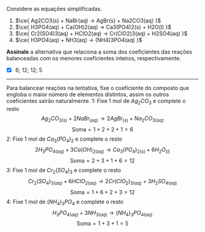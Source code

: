 Considere as equações simplificadas.

1. $\ce{ Ag2CO3(s) + NaBr(aq) -> AgBr(s) + Na2CO3(aq) }$
2. $\ce{ H3PO4(aq) + Ca(OH)2(aq) -> Ca3(PO4)2(s) + H2O(l) }$
3. $\ce{ Cr2(SO4)3(aq) + HClO2(aq) -> Cr(ClO2)3(aq) + H2SO4(aq) }$
4. $\ce{ H3PO4(aq) + NH3(aq) -> (NH4)3PO4(aq) }$

**Assinale** a alternativa que relaciona a soma dos coeficientes das reações balanceadas com os menores coeficientes inteiros, respectivamente.

- [x] $6$; $12$; $12$; $5$

---

Para balancear reações na tentativa, fixe o coeficiente do composto que engloba o maior número de elementos distintos, assim os outros coeficientes sairão naturalmente.
1: Fixe 1 mol de $Ag_{2}CO_{3}$ e complete o resto
$$Ag_{2}CO_{3(s)}+2NaBr_{(aq)}\rightarrow 2AgBr_{(s)}+Na_{2}CO_{3(aq)}$$
$$\text{Soma}=1+2+2+1=6$$
2: Fixe 1 mol de $Ca_{3}(PO_{4})_{2}$ e complete o resto
$$2H_{3}PO_{4(aq)}+3Ca(OH)_{2(aq)}\rightarrow Ca_{3}(PO_{4})_{2(s)}+6H_{2}O_{(l)}$$
$$\text{Soma}=2+3+1+6=12$$
3: Fixe 1 mol de $Cr_{2}(SO_{4})_{3}$ e complete o resto 
$$Cr_{2}(SO_{4})_{3(aq)}+6HClO_{2(aq)}\rightarrow 2Cr(ClO_{2})_{3(aq)}+3H_{2}SO_{4(aq)}$$
$$\text{Soma}=1+6+2+3=12$$
4: Fixe 1 mol de $(NH_{4})_{3}PO_{4}$ e complete o resto  
$$H_{3}PO_{4(aq)}+3NH_{3(aq)}\rightarrow (NH_{4})_{3}PO_{4(aq)}$$
$$\text{Soma}=1+3+1=5$$

